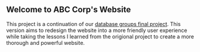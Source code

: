 ## Welcome to ABC Corp's Website

This project is a continuation of our [database groups final project](https://github.com/shu-csas-changgar/final-project-db-final). This version aims to redesign the website into a more friendly user experience while taking the lessons I learned from the origional project to create a more thorough and powerful website.
